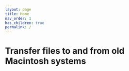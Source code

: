 ```yaml
---
layout: page
title: Home
nav_order: 1
has_children: true
permalink: /
---
```


# Transfer files to and from old Macintosh systems
